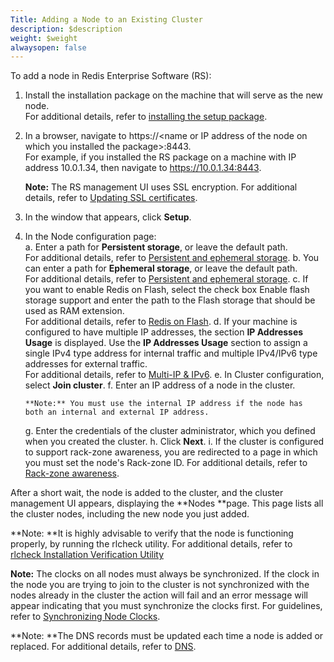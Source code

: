 ```yaml
---
Title: Adding a Node to an Existing Cluster
description: $description
weight: $weight
alwaysopen: false
---
```

To add a node in Redis Enterprise Software (RS):

1.  Install the installation package on the machine that will serve as
    the new node.\
    For additional details, refer to [installing the setup
    package](/redis-enterprise-documentation/administering/installing-upgrading/downloading-installing/).
2.  In a browser, navigate to https://\<name or IP address of the node
    on which you installed the package\>:8443.\
    For example, if you installed the RS package on a machine with IP
    address 10.0.1.34, then navigate to https://10.0.1.34:8443.

    **Note:** The RS management UI uses SSL encryption. For additional
    details, refer to [Updating SSL
    certificates](/redis-enterprise-documentation/cluster-administration/best-practices/updating-ssl-certificates).

3.  In the window that appears, click **Setup**.
4.  In the Node configuration page:\
    a.  Enter a path for **Persistent storage**, or leave the default
        path.\
        For additional details, refer to [Persistent and ephemeral
        storage](/redis-enterprise-documentation/cluster-administration/best-practices/persistent-and-ephemeral-storage/).
    b.  You can enter a path for **Ephemeral storage**, or leave the
        default path.\
        For additional details, refer to [Persistent and ephemeral
        storage](/redis-enterprise-documentation/cluster-administration/best-practices/persistent-and-ephemeral-storage).
    c.  If you want to enable Redis on Flash, select the check box
        Enable flash storage support and enter the path to the Flash
        storage that should be used as RAM extension.\
        For additional details, refer to [Redis on
        Flash](/redis-enterprise-documentation/redis-e-flash/).
    d.  If your machine is configured to have multiple IP addresses, the
        section **IP Addresses Usage** is displayed. Use the **IP
        Addresses Usage** section to assign a single IPv4 type address
        for internal traffic and multiple IPv4/IPv6 type addresses for
        external traffic.\
        For additional details, refer to [Multi-IP &
        IPv6](/redis-enterprise-documentation/administering/designing-production/networking/multi-ip-ipv6/).
    e.  In Cluster configuration, select **Join cluster**.
    f.  Enter an IP address of a node in the cluster.

        **Note:** You must use the internal IP address if the node has
        both an internal and external IP address.

    g.  Enter the credentials of the cluster administrator, which you
        defined when you created the cluster.
    h.  Click **Next**.
    i.  If the cluster is configured to support rack-zone awareness, you
        are redirected to a page in which you must set the node's
        Rack-zone ID. For additional details, refer to [Rack-zone
        awareness](/redis-enterprise-documentation/rack-zone-awareness).

After a short wait, the node is added to the cluster, and the cluster
management UI appears, displaying the **Nodes **page. This page lists
all the cluster nodes, including the new node you just added.

**Note: **It is highly advisable to verify that the node is functioning
properly, by running the rlcheck utility. For additional details, refer
to [rlcheck Installation Verification
Utility](/redis-enterprise-documentation/references/cli-reference/rlcheck/)

**Note:** The clocks on all nodes must always be synchronized. If the
clock in the node you are trying to join to the cluster is not
synchronized with the nodes already in the cluster the action will fail
and an error message will appear indicating that you must synchronize
the clocks first. For guidelines, refer to [Synchronizing Node
Clocks](/redis-enterprise-documentation/administering/designing-production/synchronizing-clocks/).

**Note: **The DNS records must be updated each time a node is added or
replaced. For additional details, refer to
[DNS](/redis-enterprise-documentation/administering/installing-upgrading/configuring/cluster-name-dns-connection-management/).
